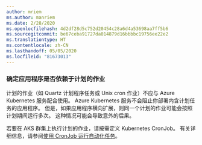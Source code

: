 ```yaml
---
author: mriem
ms.author: manriem
ms.date: 2/28/2020
ms.openlocfilehash: 4d2df28d5c752d20454c28a6d4a53698aa7ff5b6
ms.sourcegitcommit: be67ceba91727da014879d16bbbbc19756ee22e2
ms.translationtype: HT
ms.contentlocale: zh-CN
ms.lasthandoff: 05/05/2020
ms.locfileid: "81673013"
---
```

### <a name="determine-whether-your-application-relies-on-scheduled-jobs"></a>确定应用程序是否依赖于计划的作业

计划的作业（如 Quartz 计划程序任务或 Unix cron 作业）不应与 Azure Kubernetes 服务配合使用。 Azure Kubernetes 服务不会阻止你部署内含计划任务的应用程序。 但是，如果应用程序横向扩展，则同一个计划的作业可能会按照计划期间运行多次。 这种情况可能会导致意外的后果。

若要在 AKS 群集上执行计划的作业，请按需定义 Kubernetes CronJob。 有关详细信息，请参阅[使用 CronJob 运行自动化任务](https://kubernetes.io/docs/tasks/job/automated-tasks-with-cron-jobs/)。
